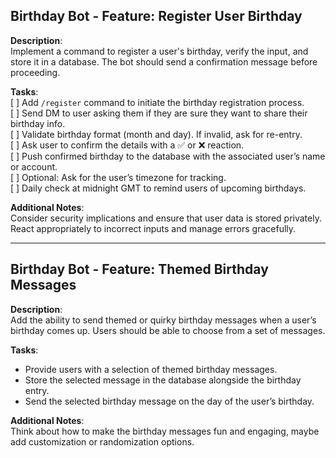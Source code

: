 ## Birthday Bot - Feature: Register User Birthday

**Description**:  
Implement a command to register a user's birthday, verify the input, and store it in a database. The bot should send a confirmation message before proceeding.

**Tasks**:  
[ ] Add `/register` command to initiate the birthday registration process.  
[ ] Send DM to user asking them if they are sure they want to share their birthday info.  
[ ] Validate birthday format (month and day). If invalid, ask for re-entry.  
[ ] Ask user to confirm the details with a ✅ or ❌ reaction.  
[ ] Push confirmed birthday to the database with the associated user’s name or account.  
[ ] Optional: Ask for the user’s timezone for tracking.  
[ ] Daily check at midnight GMT to remind users of upcoming birthdays.

**Additional Notes**:  
Consider security implications and ensure that user data is stored privately. React appropriately to incorrect inputs and manage errors gracefully.  

---
## Birthday Bot - Feature: Themed Birthday Messages

**Description**:  
Add the ability to send themed or quirky birthday messages when a user’s birthday comes up. Users should be able to choose from a set of messages.

**Tasks**:  
- Provide users with a selection of themed birthday messages.  
- Store the selected message in the database alongside the birthday entry.  
- Send the selected birthday message on the day of the user’s birthday.

**Additional Notes**:  
Think about how to make the birthday messages fun and engaging, maybe add customization or randomization options.
